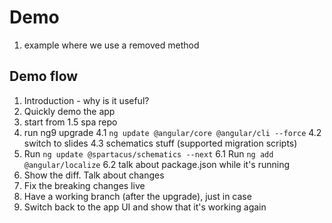# Demo

1. example where we use a removed method

## Demo flow

1. Introduction - why is it useful?
2. Quickly demo the app
3. start from 1.5 spa repo
4. run ng9 upgrade
   4.1 `ng update @angular/core @angular/cli --force`
   4.2 switch to slides
   4.3 schematics stuff (supported migration scripts)
5. Run `ng update @spartacus/schematics --next`
   6.1 Run `ng add @angular/localize`
   6.2 talk about package.json while it's running
6. Show the diff. Talk about changes
7. Fix the breaking changes live
8. Have a working branch (after the upgrade), just in case
9. Switch back to the app UI and show that it's working again

